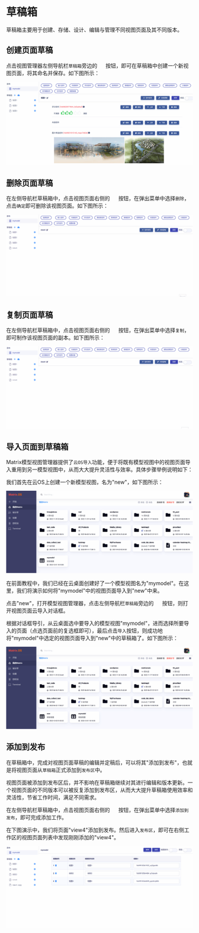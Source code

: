 # 草稿箱

草稿箱主要用于创建、存储、设计、编辑与管理不同视图页面及其不同版本。

## 创建页面草稿

点击视图管理器左侧导航栏`草稿箱`旁边的 <img src="./././././media/logo/plus.png" width="15" height="15"> 按钮，即可在草稿箱中创建一个新视图页面，将其命名并保存。如下图所示：

![Matrix.OS](../../../../../media/os/tools/modelview/creatview.gif "创建视图页面草稿")

## 删除页面草稿

在左侧导航栏草稿箱中，点击视图页面右侧的 <img src="./././././media/logo/gear.png" width="15" height="15"> 按钮，在弹出菜单中选择`删除`，点击`确定`即可删除该视图页面。如下图所示：

![Matrix.OS](../../../../../media/os/tools/modelview/deletedraftview.gif "删除视图页面草稿")

## 复制页面草稿

在左侧导航栏草稿箱中，点击视图页面右侧的 <img src="./././././media/logo/gear.png" width="15" height="15"> 按钮，在弹出菜单中选择`复制`，即可制作该视图页面的副本。如下图所示：

![Matrix.OS](../../../../../media/os/tools/modelview/copyview.gif "复制视图页面草稿")

## 导入页面到草稿箱

Matrix模型视图管理器提供了`云OS导入`功能，便于将既有模型视图中的视图页面导入重用到另一模型视图中，从而大大提升灵活性与效率。具体步骤举例说明如下：

我们首先在云OS上创建一个新模型视图，名为"new"，如下图所示：

![Matrix.OS](../../../../../media/os/tools/modelview/importview1.gif "导入页面到草稿箱 - 1")

在前面教程中，我们已经在云桌面创建好了一个模型视图名为"mymodel"。在这里，我们将演示如何将"mymodel"中的视图页面导入到"new"中来。

点击"new"，打开模型视图管理器，点击左侧导航栏`草稿箱`旁边的 <img src="./././././media/logo/cloud.png" width="15" height="15"> 按钮，则打开视图页面云导入对话框。

根据对话框导引，从云桌面选中要导入的模型视图"mymodel"，进而选择所要导入的页面（点选页面前的复选框即可），最后点击`导入`按钮，则成功地将"mymodel"中选定的视图页面导入到"new"中的草稿箱了。如下图所示：

![Matrix.OS](../../../../../media/os/tools/modelview/importview2.gif "导入页面到草稿箱 - 2")

## 添加到发布

在草稿箱中，完成对视图页面草稿的编辑并定稿后，可以将其"添加到发布"，也就是将视图页面从`草稿箱`正式添加到`发布区`中。

视图页面被添加到发布区后，并不影响在草稿箱继续对其进行编辑和版本更新。一个视图页面的不同版本可以被反复添加到发布区，从而大大提升草稿箱使用效率和灵活性，节省工作时间，满足不同需求。

在左侧导航栏草稿箱中，点击视图页面右侧的 <img src="./././././media/logo/gear.png" width="15" height="15"> 按钮，在弹出菜单中选择`添加到发布`，即可完成添加工作。

在下图演示中，我们将页面"view4"添加到发布。然后进入`发布区`，即可在右侧工作区的视图页面列表中发现刚刚添加的"view4"。

![Matrix.OS](../../../../../media/os/tools/modelview/addtorelease.gif "添加草稿到发布区")

